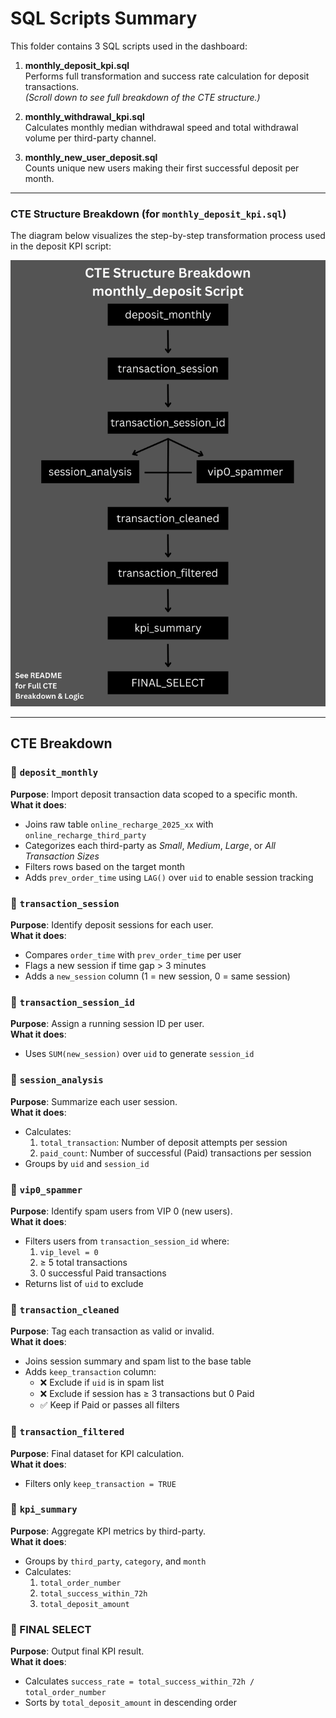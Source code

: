 # SQL Scripts Summary

This folder contains 3 SQL scripts used in the dashboard:

1. **monthly_deposit_kpi.sql**  
   Performs full transformation and success rate calculation for deposit transactions.  
   *(Scroll down to see full breakdown of the CTE structure.)*

2. **monthly_withdrawal_kpi.sql**  
   Calculates monthly median withdrawal speed and total withdrawal volume per third-party channel.

3. **monthly_new_user_deposit.sql**  
   Counts unique new users making their first successful deposit per month.

---

### CTE Structure Breakdown (for `monthly_deposit_kpi.sql`)

The diagram below visualizes the step-by-step transformation process used in the deposit KPI script:

![CTE Structure Diagram](../images/deposit_cte_structure.png)

---

## CTE Breakdown

### 📌 `deposit_monthly`  
**Purpose**: Import deposit transaction data scoped to a specific month.  
**What it does**:
- Joins raw table `online_recharge_2025_xx` with `online_recharge_third_party`
- Categorizes each third-party as *Small*, *Medium*, *Large*, or *All Transaction Sizes*
- Filters rows based on the target month
- Adds `prev_order_time` using `LAG()` over `uid` to enable session tracking

### 📌 `transaction_session`  
**Purpose**: Identify deposit sessions for each user.  
**What it does**:
- Compares `order_time` with `prev_order_time` per user
- Flags a new session if time gap > 3 minutes
- Adds a `new_session` column (1 = new session, 0 = same session)

### 📌 `transaction_session_id`  
**Purpose**: Assign a running session ID per user.  
**What it does**:
- Uses `SUM(new_session)` over `uid` to generate `session_id`

### 📌 `session_analysis`  
**Purpose**: Summarize each user session.  
**What it does**:
- Calculates:
  1. `total_transaction`: Number of deposit attempts per session  
  2. `paid_count`: Number of successful (Paid) transactions per session
- Groups by `uid` and `session_id`

### 📌 `vip0_spammer`  
**Purpose**: Identify spam users from VIP 0 (new users).  
**What it does**:
- Filters users from `transaction_session_id` where:
  1. `vip_level = 0`  
  2. ≥ 5 total transactions  
  3. 0 successful Paid transactions
- Returns list of `uid` to exclude

### 📌 `transaction_cleaned`  
**Purpose**: Tag each transaction as valid or invalid.  
**What it does**:
- Joins session summary and spam list to the base table
- Adds `keep_transaction` column:
  - ❌ Exclude if `uid` is in spam list  
  - ❌ Exclude if session has ≥ 3 transactions but 0 Paid  
  - ✅ Keep if Paid or passes all filters

### 📌 `transaction_filtered`  
**Purpose**: Final dataset for KPI calculation.  
**What it does**:
- Filters only `keep_transaction = TRUE`

### 📌 `kpi_summary`  
**Purpose**: Aggregate KPI metrics by third-party.  
**What it does**:
- Groups by `third_party`, `category`, and `month`
- Calculates:
  1. `total_order_number`  
  2. `total_success_within_72h`  
  3. `total_deposit_amount`

### 📌 FINAL SELECT  
**Purpose**: Output final KPI result.  
**What it does**:
- Calculates `success_rate = total_success_within_72h / total_order_number`
- Sorts by `total_deposit_amount` in descending order
